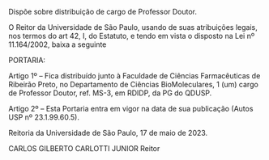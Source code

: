 Dispõe sobre distribuição de cargo de Professor Doutor.

O Reitor da Universidade de São Paulo, usando de suas atribuições legais, nos termos do art 42, I, do Estatuto, e tendo em vista o disposto na Lei nº 11.164/2002, baixa a seguinte

PORTARIA:

Artigo 1º – Fica distribuído junto à Faculdade de Ciências Farmacêuticas de Ribeirão Preto, no Departamento de Ciências BioMoleculares, 1 (um) cargo de Professor Doutor, ref. MS-3, em RDIDP, da PG do QDUSP.

Artigo 2º – Esta Portaria entra em vigor na data de sua publicação (Autos USP nº 23.1.99.60.5).

Reitoria da Universidade de São Paulo, 17 de maio de 2023.

CARLOS GILBERTO CARLOTTI JUNIOR
Reitor
